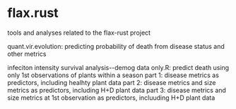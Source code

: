 # flax.rust
tools and analyses related to the flax-rust project

quant.vir.evolution: predicting probability of death from disease status and other metrics

infeciton intensity survival analysis--demog data only.R: predict death using only 1st observations of plants within a season
part 1: disease metrics as predictors, including healhty plant data
part 2: disease metrics and size metrics as predictors, including H+D plant data
part 3: disease metrics and size metrics at 1st observation as predictors, incluuding H+D plant data